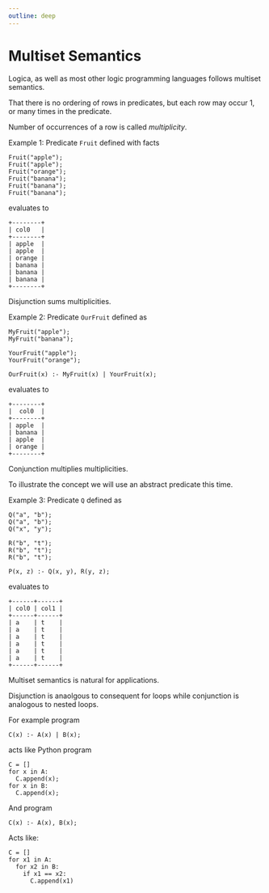```yaml
---
outline: deep
---
```

# Multiset Semantics

Logica, as well as most other logic programming languages follows multiset semantics.

That there is no ordering of rows in predicates, but 
each row may occur 1, or many times in the predicate.

Number of occurrences of a row is called _multiplicity_.

Example 1: Predicate `Fruit` defined with facts

```
Fruit("apple");
Fruit("apple");
Fruit("orange");
Fruit("banana");
Fruit("banana");
Fruit("banana");
```

evaluates to

```
+--------+
| col0   |
+--------+
| apple  |
| apple  |
| orange |
| banana |
| banana |
| banana |
+--------+
```

Disjunction sums multiplicities.

Example 2: Predicate `OurFruit` defined as

```
MyFruit("apple");
MyFruit("banana");

YourFruit("apple");
YourFruit("orange");

OurFruit(x) :- MyFruit(x) | YourFruit(x);
```

evaluates to

```
+--------+
|  col0  |
+--------+
| apple  |
| banana |
| apple  |
| orange |
+--------+
```


Conjunction multiplies multiplicities.

To illustrate the concept we will use an abstract predicate this time.

Example 3: Predicate `Q` defined as

```
Q("a", "b");
Q("a", "b");
Q("x", "y");

R("b", "t");
R("b", "t");
R("b", "t");

P(x, z) :- Q(x, y), R(y, z);
```

evaluates to

```
+------+------+
| col0 | col1 |
+------+------+
| a    | t    |
| a    | t    |
| a    | t    |
| a    | t    |
| a    | t    |
| a    | t    |
+------+------+
```

Multiset semantics is natural for applications.

Disjunction is anaolgous to consequent for loops while conjunction is analogous to nested loops.

For example program 
```
C(x) :- A(x) | B(x);
```

acts like Python program

```
C = []
for x in A:
  C.append(x);
for x in B:
  C.append(x);
```

And program

```
C(x) :- A(x), B(x);
```

Acts like:

```
C = []
for x1 in A:
  for x2 in B:
    if x1 == x2:
      C.append(x1)
```
